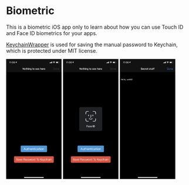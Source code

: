# Biometric

This is a biometric iOS app only to learn about how you can use Touch ID and Face ID biometrics for your apps.

[KeychainWrapper](https://github.com/jrendel/SwiftKeychainWrapper) is used for saving the manual password to Keychain, which is protected under MIT license.

<img src="Documentation/1.png" align="center" width="30%"></img>
<img src="Documentation/2.png" align="center" width="30%"></img>
<img src="Documentation/3.png" align="center" width="30%"></img>
